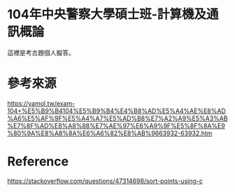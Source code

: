 # 104年中央警察大學碩士班-計算機及通訊概論
這裡是考古題個人擬答。

# 參考來源
https://yamol.tw/exam-104+%E5%B9%B4104%E5%B9%B4%E4%B8%AD%E5%A4%AE%E8%AD%A6%E5%AF%9F%E5%A4%A7%E5%AD%B8%E7%A2%A9%E5%A3%AB%E7%8F%AD%E8%A8%88%E7%AE%97%E6%A9%9F%E5%8F%8A%E9%80%9A%E8%A8%8A%E6%A6%82%E8%AB%9663932-63932.htm

# Reference
https://stackoverflow.com/questions/47314698/sort-points-using-c
